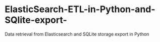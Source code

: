 # ElasticSearch-ETL-in-Python-and-SQlite-export-
Data retrieval from Elasticsearch and SQLite storage export in Python
